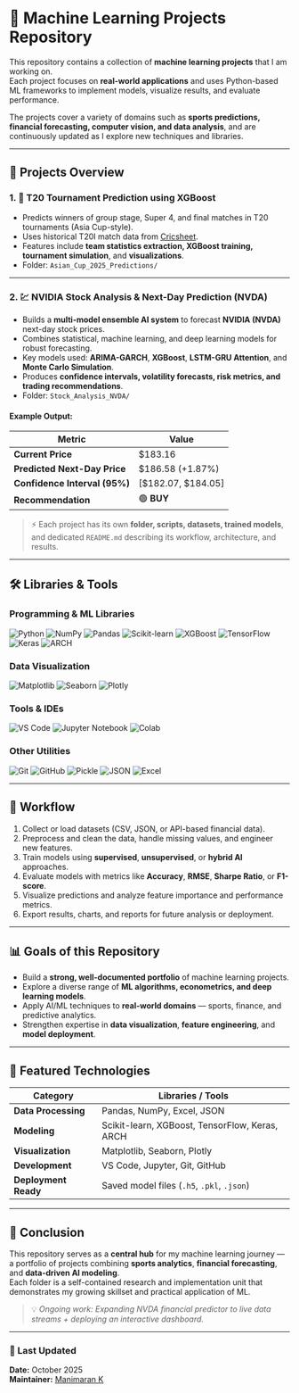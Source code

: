 # 🤖 Machine Learning Projects Repository

This repository contains a collection of **machine learning projects** that I am working on.  
Each project focuses on **real-world applications** and uses Python-based ML frameworks to implement models, visualize results, and evaluate performance.  

The projects cover a variety of domains such as **sports predictions, financial forecasting, computer vision, and data analysis**, and are continuously updated as I explore new techniques and libraries.

---

## 📂 Projects Overview

### 1. 🏏 T20 Tournament Prediction using XGBoost
- Predicts winners of group stage, Super 4, and final matches in T20 tournaments (Asia Cup-style).  
- Uses historical T20I match data from [Cricsheet](https://cricsheet.org/).  
- Features include **team statistics extraction, XGBoost training, tournament simulation**, and **visualizations**.  
- Folder: `Asian_Cup_2025_Predictions/`

---

### 2. 💹 NVIDIA Stock Analysis & Next-Day Prediction (NVDA)
- Builds a **multi-model ensemble AI system** to forecast **NVIDIA (NVDA)** next-day stock prices.  
- Combines statistical, machine learning, and deep learning models for robust forecasting.  
- Key models used: **ARIMA-GARCH**, **XGBoost**, **LSTM-GRU Attention**, and **Monte Carlo Simulation**.  
- Produces **confidence intervals, volatility forecasts, risk metrics, and trading recommendations**.  
- Folder: `Stock_Analysis_NVDA/`

#### Example Output:
| Metric | Value |
|--------|--------|
| **Current Price** | \$183.16 |
| **Predicted Next-Day Price** | \$186.58 (+1.87%) |
| **Confidence Interval (95%)** | [\$182.07, \$184.05] |
| **Recommendation** | 🟢 **BUY** |

> ⚡ Each project has its own **folder, scripts, datasets, trained models**, and dedicated `README.md` describing its workflow, architecture, and results.

---

## 🛠️ Libraries & Tools

### Programming & ML Libraries
![Python](https://img.shields.io/badge/Python-3776AB?style=flat&logo=python&logoColor=white)
![NumPy](https://img.shields.io/badge/NumPy-013243?style=flat&logo=numpy&logoColor=white)
![Pandas](https://img.shields.io/badge/Pandas-150458?style=flat&logo=pandas&logoColor=white)
![Scikit-learn](https://img.shields.io/badge/Scikit--Learn-F7931E?style=flat&logo=scikitlearn&logoColor=white)
![XGBoost](https://img.shields.io/badge/XGBoost-FF9900?style=flat&logo=xgboost&logoColor=white)
![TensorFlow](https://img.shields.io/badge/TensorFlow-FF6F00?style=flat&logo=tensorflow&logoColor=white)
![Keras](https://img.shields.io/badge/Keras-D00000?style=flat&logo=keras&logoColor=white)
![ARCH](https://img.shields.io/badge/ARCH%20Modeling-00599C?style=flat&logo=python&logoColor=white)

### Data Visualization
![Matplotlib](https://img.shields.io/badge/Matplotlib-11557C?style=flat&logo=matplotlib&logoColor=white)
![Seaborn](https://img.shields.io/badge/Seaborn-4C72B0?style=flat&logo=seaborn&logoColor=white)
![Plotly](https://img.shields.io/badge/Plotly-3F4F75?style=flat&logo=plotly&logoColor=white)

### Tools & IDEs
![VS Code](https://img.shields.io/badge/VSCode-007ACC?style=flat&logo=visual-studio-code&logoColor=white)
![Jupyter Notebook](https://img.shields.io/badge/Jupyter-F37626?style=flat&logo=jupyter&logoColor=white)
![Colab](https://img.shields.io/badge/Google%20Colab-F9AB00?style=flat&logo=googlecolab&logoColor=white)

### Other Utilities
![Git](https://img.shields.io/badge/Git-F05032?style=flat&logo=git&logoColor=white)
![GitHub](https://img.shields.io/badge/GitHub-181717?style=flat&logo=github&logoColor=white)
![Pickle](https://img.shields.io/badge/Pickle-4B8BBE?style=flat)
![JSON](https://img.shields.io/badge/JSON-000000?style=flat&logo=json&logoColor=white)
![Excel](https://img.shields.io/badge/Excel-217346?style=flat&logo=microsoftexcel&logoColor=white)

---

## 🚀 Workflow

1. Collect or load datasets (CSV, JSON, or API-based financial data).  
2. Preprocess and clean the data, handle missing values, and engineer new features.  
3. Train models using **supervised**, **unsupervised**, or **hybrid AI** approaches.  
4. Evaluate models with metrics like **Accuracy**, **RMSE**, **Sharpe Ratio**, or **F1-score**.  
5. Visualize predictions and analyze feature importance and performance metrics.  
6. Export results, charts, and reports for future analysis or deployment.

---

## 📊 Goals of this Repository

- Build a **strong, well-documented portfolio** of machine learning projects.  
- Explore a diverse range of **ML algorithms, econometrics, and deep learning models**.  
- Apply AI/ML techniques to **real-world domains** — sports, finance, and predictive analytics.  
- Strengthen expertise in **data visualization**, **feature engineering**, and **model deployment**.  


---

## 🧠 Featured Technologies

| Category | Libraries / Tools |
|-----------|------------------|
| **Data Processing** | Pandas, NumPy, Excel, JSON |
| **Modeling** | Scikit-learn, XGBoost, TensorFlow, Keras, ARCH |
| **Visualization** | Matplotlib, Seaborn, Plotly |
| **Development** | VS Code, Jupyter, Git, GitHub |
| **Deployment Ready** | Saved model files (`.h5`, `.pkl`, `.json`) |

---

## 🏁 Conclusion

This repository serves as a **central hub** for my machine learning journey — a portfolio of projects combining **sports analytics**, **financial forecasting**, and **data-driven AI modeling**.  
Each folder is a self-contained research and implementation unit that demonstrates my growing skillset and practical application of ML.

> 💡 *Ongoing work: Expanding NVDA financial predictor to live data streams + deploying an interactive dashboard.*

---

### 📅 Last Updated
**Date:** October 2025  
**Maintainer:** [Manimaran K]([https://github.com/Manimaran-tech])

